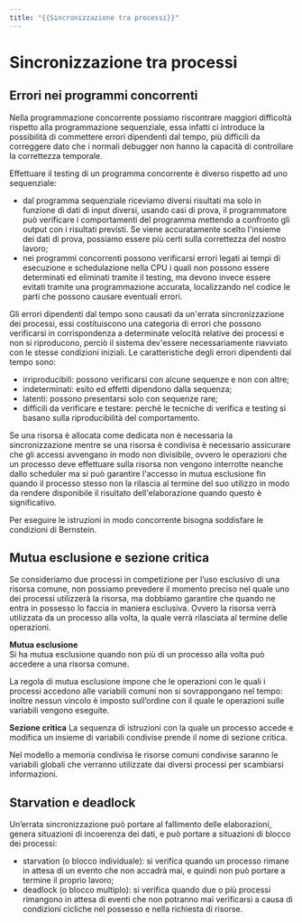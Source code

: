 ```yaml
---
title: "{{Sincronizzazione tra processi}}"
---
```


# Sincronizzazione tra processi

## Errori nei programmi concorrenti
Nella programmazione concorrente possiamo riscontrare maggiori difficoltà rispetto alla programmazione sequenziale, essa infatti ci introduce la possibilità di commettere errori dipendenti dal tempo, più difficili da correggere dato che i normali debugger non hanno la capacità di controllare la correttezza temporale.

Effettuare il testing di un programma concorrente è diverso rispetto ad uno sequenziale:
- dal programma sequenziale riceviamo diversi risultati ma solo in funzione di dati di input diversi, usando casi di prova, il programmatore può verificare i comportamenti del programma mettendo a confronto gli output con i risultati previsti. Se viene accuratamente scelto l'insieme dei dati di prova, possiamo essere più certi sulla correttezza del nostro lavoro;
- nei programmi concorrenti possono verificarsi errori legati ai tempi di esecuzione e schedulazione nella CPU i quali non possono essere determinati ed eliminati tramite il testing, ma devono invece essere evitati tramite una programmazione accurata, localizzando nel codice le parti che possono causare eventuali errori.

Gli errori dipendenti dal tempo sono causati da un'errata sincronizzazione dei processi, essi costituiscono una categoria di errori che possono verificarsi in corrispondenza a determinate velocità relative dei processi e non si riproducono, perciò il sistema dev'essere necessariamente riavviato con le stesse condizioni iniziali.
Le caratteristiche degli errori dipendenti dal tempo sono:
- irriproducibili: possono verificarsi con alcune sequenze e non con altre;  
- indeterminati: esito ed effetti dipendono dalla sequenza;  
- latenti: possono presentarsi solo con sequenze rare;  
- difficili da verificare e testare: perché le tecniche di verifica e testing si basano sulla riproducibilità del comportamento.

Se una risorsa è allocata come dedicata non è necessaria la sincronizzazione mentre se una risorsa è condivisa è necessario assicurare che gli accessi avvengano in modo non divisibile, ovvero le operazioni che un processo deve effettuare sulla risorsa non vengono interrotte neanche dallo scheduler ma si può garantire l'accesso in mutua esclusione fin quando il processo stesso non la rilascia al termine del suo utilizzo in modo da rendere disponibile il risultato dell'elaborazione quando questo è significativo.

Per eseguire le istruzioni in modo concorrente bisogna soddisfare le condizioni di Bernstein.

## Mutua esclusione e sezione critica
Se consideriamo due processi in competizione per l’uso esclusivo di una risorsa comune, non possiamo prevedere il momento preciso nel quale uno dei processi utilizzerà la risorsa, ma dobbiamo garantire che quando ne entra in possesso lo faccia in maniera esclusiva. Ovvero la risorsa verrà utilizzata da un processo alla volta, la quale verrà rilasciata al termine delle operazioni.

**Mutua esclusione**  
Si ha mutua esclusione quando non più di un processo alla volta può accedere a una risorsa comune.

La regola di mutua esclusione impone che le operazioni con le quali i processi accedono alle variabili comuni non si sovrappongano nel tempo: inoltre nessun vincolo è imposto sull’ordine con il quale le operazioni sulle variabili vengono eseguite.

**Sezione critica**
La sequenza di istruzioni con la quale un processo accede e modifica un insieme di variabili condivise prende il nome di sezione critica.

Nel modello a memoria condivisa le risorse comuni condivise saranno le variabili globali che verranno utilizzate dai diversi processi per scambiarsi informazioni.

## Starvation e deadlock
Un’errata sincronizzazione può portare al fallimento delle elaborazioni, genera situazioni di incoerenza dei dati, e può portare a situazioni di blocco dei processi: 
- starvation (o blocco individuale): si verifica quando un processo rimane in attesa di un evento che non accadrà mai, e quindi non può portare a termine il proprio lavoro;
- deadlock (o blocco multiplo): si verifica quando due o più processi rimangono in attesa di eventi che non potranno mai verificarsi a causa di condizioni cicliche nel possesso e nella richiesta di risorse.  